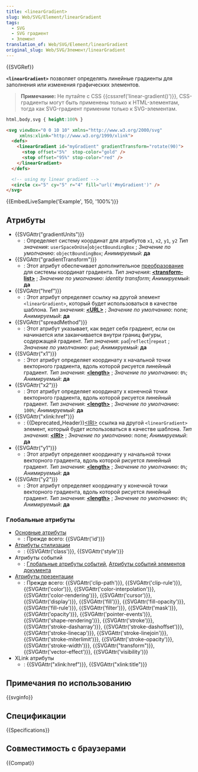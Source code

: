 ```yaml
---
title: <linearGradient>
slug: Web/SVG/Element/linearGradient
tags:
  - SVG
  - SVG градиент
  - Элемент
translation_of: Web/SVG/Element/linearGradient
original_slug: Web/SVG/Элемент/linearGradient
---
```


{{SVGRef}}

**`<linearGradient>`** позволяет определять линейные градиенты для заполнения или изменения графических элементов.

> **Примечание:** Не путайте с CSS {{cssxref('linear-gradient()')}}, CSS-градиенты могут быть применены только к HTML-элементам, тогда как SVG-градиент применим только к SVG-элементам.

```css hidden
html,body,svg { height:100% }
```

```html
<svg viewBox="0 0 10 10" xmlns="http://www.w3.org/2000/svg"
     xmlns:xlink="http://www.w3.org/1999/xlink">
  <defs>
    <linearGradient id="myGradient" gradientTransform="rotate(90)">
      <stop offset="5%"  stop-color="gold" />
      <stop offset="95%" stop-color="red" />
    </linearGradient>
  </defs>

  <!-- using my linear gradient -->
  <circle cx="5" cy="5" r="4" fill="url('#myGradient')" />
</svg>
```

{{EmbedLiveSample('Example', 150, '100%')}}

## Атрибуты

- {{SVGAttr("gradientUnits")}}
  - : Определяет систему координат для атрибутов `x1`, `x2`, `y1`, `y2`
    _Тип значения_: `userSpaceOnUse`|`objectBoundingBox` ; _Значение по умолчанию_: `objectBoundingBox`; _Анимируемый_: **да**
- {{SVGAttr("gradientTransform")}}
  - : Этот атрибут обеспечивает дополнительное [преобразование](/ru/docs/Web/SVG/Attribute/transform) для системы координат градиента.
    _Тип значения_: **[\<transform-list>](/ru/docs/Web/SVG/Content_type#transform-list)** ; _Значение по умолчанию_: _identity transform_; _Анимируемый_: **да**
- {{SVGAttr("href")}}
  - : Этот атрибут определяет ссылку на другой элемент `<linearGradient>`, который будет использоваться в качестве шаблона.
    _Тип значения_: [**\<URL>**](/ru/docs/Web/SVG/Content_type#url) ; _Значение по умолчанию_: none; _Анимируемый_: **да**
- {{SVGAttr("spreadMethod")}}
  - : Этот атрибут указывает, как ведет себя градиент, если он начинается или заканчивается внутри границ фигуры, содержащей градиент.
    _Тип значения_: `pad`|`reflect`|`repeat` ; _Значение по умолчанию_: `pad`; _Анимируемый_: **да**
- {{SVGAttr("x1")}}
  - : Этот атрибут определяет координату x начальной точки векторного градиента, вдоль которой рисуется линейный градиент.
    _Тип значения_: [**\<length>**](/ru/docs/Web/SVG/Content_type#length) ; _Значение по умолчанию_: `0%`; _Анимируемый_: **да**
- {{SVGAttr("x2")}}
  - : Этот атрибут определяет координату x конечной точки векторного градиента, вдоль которой рисуется линейный градиент.
    _Тип значения_: [**\<length>**](/ru/docs/Web/SVG/Content_type#length) ; _Значение по умолчанию_: `100%`; _Анимируемый_: **да**
- {{SVGAttr("xlink:href")}}
  - : {{Deprecated_Header}}[\<IRI>](/ru/docs/Web/SVG/Content_type#iri) ссылка на другой `<linearGradient>` элемент, который будет использоваться в качестве шаблона.
    _Тип значения_: [**\<IRI>**](/ru/docs/Web/SVG/Content_type#iri) ; _Значение по умолчанию_: none; _Анимируемый_: **да**
- {{SVGAttr("y1")}}
  - : Этот атрибут определяет координату y начальной точки векторного градиента, вдоль которой рисуется линейный градиент.
    _Тип значения_: [**\<length>**](/ru/docs/Web/SVG/Content_type#length) ; _Значение по умолчанию_: `0%`; _Анимируемый_: **да**
- {{SVGAttr("y2")}}
  - : Этот атрибут определяет координату y конечной точки векторного градиента, вдоль которой рисуется линейный градиент.
    _Тип значения_: [**\<length>**](/ru/docs/Web/SVG/Content_type#length) ; _Значение по умолчанию_: `0%`; _Анимируемый_: **да**

### Глобальные атрибуты

- [Основные атрибуты](/ru/docs/Web/SVG/Attribute/Core)
  - : Прежде всего: {{SVGAttr('id')}}
- [Атрибуты стилизации](/ru/docs/Web/SVG/Attribute/Styling)
  - : {{SVGAttr('class')}}, {{SVGAttr('style')}}
- Атрибуты событий
  - : [Глобальные атрибуты событий](/ru/docs/Web/SVG/Attribute/Events#global_event_attributes), [Атрибуты событий элементов документа](/ru/docs/Web/SVG/Attribute/Events#document_element_event_attributes)
- [Атрибуты презентации](/ru/docs/Web/SVG/Attribute/Presentation)
  - : Прежде всего: {{SVGAttr('clip-path')}}, {{SVGAttr('clip-rule')}}, {{SVGAttr('color')}}, {{SVGAttr('color-interpolation')}}, {{SVGAttr('color-rendering')}}, {{SVGAttr('cursor')}}, {{SVGAttr('display')}}, {{SVGAttr('fill')}}, {{SVGAttr('fill-opacity')}}, {{SVGAttr('fill-rule')}}, {{SVGAttr('filter')}}, {{SVGAttr('mask')}}, {{SVGAttr('opacity')}}, {{SVGAttr('pointer-events')}}, {{SVGAttr('shape-rendering')}}, {{SVGAttr('stroke')}}, {{SVGAttr('stroke-dasharray')}}, {{SVGAttr('stroke-dashoffset')}}, {{SVGAttr('stroke-linecap')}}, {{SVGAttr('stroke-linejoin')}}, {{SVGAttr('stroke-miterlimit')}}, {{SVGAttr('stroke-opacity')}}, {{SVGAttr('stroke-width')}}, {{SVGAttr("transform")}}, {{SVGAttr('vector-effect')}}, {{SVGAttr('visibility')}}
- XLink атрибуты
  - : {{SVGAttr("xlink:href")}}, {{SVGAttr("xlink:title")}}

## Примечания по использованию

{{svginfo}}

## Спецификации

{{Specifications}}

## Совместимость с браузерами

{{Compat}}

